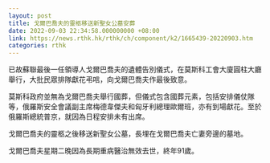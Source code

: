```yaml
---
layout: post
title: 戈爾巴喬夫的靈柩移送新聖女公墓安葬
date: 2022-09-03 22:34:58.000000000 +08:00
link: https://news.rthk.hk/rthk/ch/component/k2/1665439-20220903.htm
categories: rthk
---
```


已故蘇聯最後一任領導人戈爾巴喬夫的遺體告別儀式，在莫斯科工會大廈圓柱大廳舉行，大批民眾排隊獻花弔唁，向戈爾巴喬夫作最後致意。

莫斯科政府並無為戈爾巴喬夫舉行國葬，但儀式包含國葬元素，包括安排儀仗隊等，俄羅斯安全會議副主席梅德韋傑夫和匈牙利總理歐爾班，亦有到場獻花。至於俄羅斯總統普京，就因為日程安排未有出席。

戈爾巴喬夫的靈柩之後移送新聖女公墓，長埋在戈爾巴喬夫亡妻旁邊的墓地。

戈爾巴喬夫星期二晚因為長期重病醫治無效去世，終年91歲。
